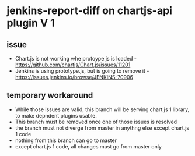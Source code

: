 # jenkins-report-diff on chartjs-api plugin V 1
## issue
 * Chart.js is not working whe protoype.js is loaded - https://github.com/chartjs/Chart.js/issues/11201
 * Jenkins is using prototype.js, but is going to remove it - https://issues.jenkins.io/browse/JENKINS-70906
## temporary workaround
 * While those issues are valid, this branch will be serving chart.js 1 library, to make depndent plugins usable.
 * This branch must be removed once one of those issues is resolved
 * the branch must not diverge from master in anythng else except chart.js 1 code
 * nothing from this branch can go to master
 * except chart.js 1 code, all changes must go from master only
